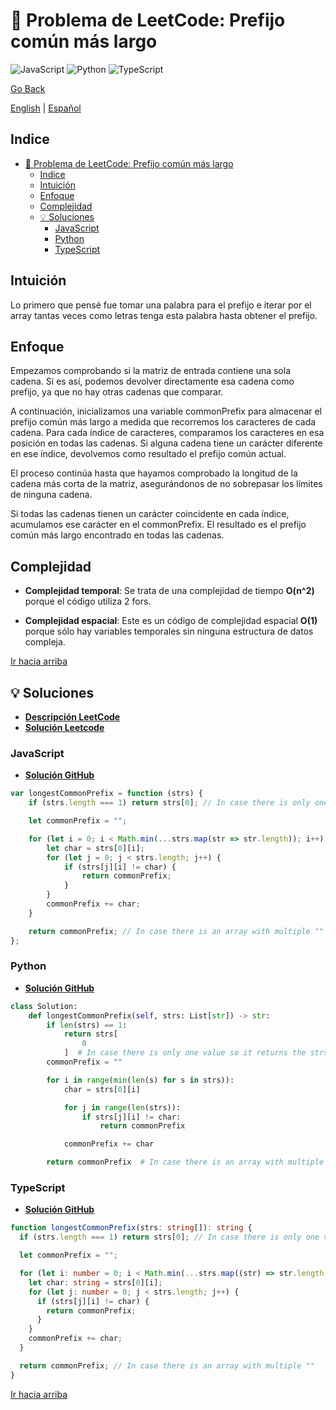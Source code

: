 # 🤔 Problema de LeetCode: Prefijo común más largo

![JavaScript](https://img.shields.io/badge/JavaScript-F7DF1E?logo=javascript&logoColor=black)
![Python](https://img.shields.io/badge/Python-3776AB?logo=python&logoColor=white)
![TypeScript](https://img.shields.io/badge/TypeScript-3178C6?logo=typescript&logoColor=white)

[Go Back](../README.md)

[English](./14.LongestCommonPrefix.md) | [Español](./14.LongestCommonPrefix-es.md)

## Indice

- [🤔 Problema de LeetCode: Prefijo común más largo](#-problema-de-leetcode-prefijo-común-más-largo)
  - [Indice](#indice)
  - [Intuición](#intuición)
  - [Enfoque](#enfoque)
  - [Complejidad](#complejidad)
  - [💡 Soluciones](#-soluciones)
    - [JavaScript](#javascript)
    - [Python](#python)
    - [TypeScript](#typescript)

## Intuición

Lo primero que pensé fue tomar una palabra para el prefijo e iterar por el array tantas veces como letras tenga esta palabra hasta obtener el prefijo.

## Enfoque

Empezamos comprobando si la matriz de entrada contiene una sola cadena. Si es así, podemos devolver directamente esa cadena como prefijo, ya que no hay otras cadenas que comparar.

A continuación, inicializamos una variable commonPrefix para almacenar el prefijo común más largo a medida que recorremos los caracteres de cada cadena. Para cada índice de caracteres, comparamos los caracteres en esa posición en todas las cadenas. Si alguna cadena tiene un carácter diferente en ese índice, devolvemos como resultado el prefijo común actual.

El proceso continúa hasta que hayamos comprobado la longitud de la cadena más corta de la matriz, asegurándonos de no sobrepasar los límites de ninguna cadena.

Si todas las cadenas tienen un carácter coincidente en cada índice, acumulamos ese carácter en el commonPrefix. El resultado es el prefijo común más largo encontrado en todas las cadenas.

## Complejidad

- **Complejidad temporal**:
Se trata de una complejidad de tiempo **O(n^2)** porque el código utiliza 2 fors.

- **Complejidad espacial**:
Este es un código de complejidad espacial **O(1)** porque sólo hay variables temporales sin ninguna estructura de datos compleja.

[Ir hacia arriba](#indice)

## 💡 Soluciones

- **[Descripción LeetCode](https://leetcode.com/problems/longest-common-prefix/description/)**
- **[Solución Leetcode](https://leetcode.com/problems/longest-common-prefix/solutions/6536692/on2-solution-by-danielpaez-dev-u157/)**

### JavaScript

- **[Solución GitHub](../solutions/JavaScript/14.LongestCommonPrefix.js)**

```javascript
var longestCommonPrefix = function (strs) {
    if (strs.length === 1) return strs[0]; // In case there is only one value so it returns the strs directly without passing the for

    let commonPrefix = "";

    for (let i = 0; i < Math.min(...strs.map(str => str.length)); i++) {
        let char = strs[0][i];
        for (let j = 0; j < strs.length; j++) {
            if (strs[j][i] != char) {
                return commonPrefix;
            }
        }
        commonPrefix += char;
    }

    return commonPrefix; // In case there is an array with multiple ""
};
```

### Python

- **[Solución GitHub](../solutions/Python/14.LongestCommonPrefix.py)**

```python
class Solution:
    def longestCommonPrefix(self, strs: List[str]) -> str:
        if len(strs) == 1:
            return strs[
                0
            ]  # In case there is only one value so it returns the strs directly without passing the for
        commonPrefix = ""

        for i in range(min(len(s) for s in strs)):
            char = strs[0][i]

            for j in range(len(strs)):
                if strs[j][i] != char:
                    return commonPrefix

            commonPrefix += char

        return commonPrefix  # In case there is an array with multiple ""

```

### TypeScript

- **[Solución GitHub](../solutions/TypeScript/14.LongestCommonPrefix.ts)**

```typescript
function longestCommonPrefix(strs: string[]): string {
  if (strs.length === 1) return strs[0]; // In case there is only one value so it returns the strs directly without passing the for

  let commonPrefix = "";

  for (let i: number = 0; i < Math.min(...strs.map((str) => str.length)); i++) {
    let char: string = strs[0][i];
    for (let j: number = 0; j < strs.length; j++) {
      if (strs[j][i] != char) {
        return commonPrefix;
      }
    }
    commonPrefix += char;
  }

  return commonPrefix; // In case there is an array with multiple ""
}

```

[Ir hacia arriba](#indice)
